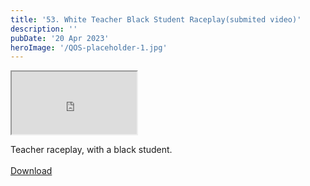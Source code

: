 ```yaml
---
title: '53. White Teacher Black Student Raceplay(submited video)'
description: ''
pubDate: '20 Apr 2023'
heroImage: '/QOS-placeholder-1.jpg'
---
```

<iframe src="https://drive.google.com/file/d/1ksG4W-RrYOOq9KIVxlPtYuAoV4gBdSFC/preview" width="200" height="100" allow="autoplay" allowfullscreen="allowfullscreen"></iframe>

Teacher raceplay, with a black student.
<br>
<br>
<a class="read_more" href="https://drive.google.com/file/d/1ksG4W-RrYOOq9KIVxlPtYuAoV4gBdSFC/view?usp=sharing">Download</a>